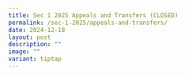 ```yaml
---
title: Sec 1 2025 Appeals and Transfers (CLOSED)
permalink: /sec-1-2025/appeals-and-transfers/
date: 2024-12-18
layout: post
description: ""
image: ""
variant: tiptap
---
```

